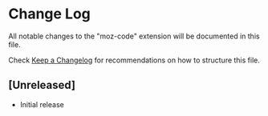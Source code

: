 # Change Log

All notable changes to the "moz-code" extension will be documented in this file.

Check [Keep a Changelog](http://keepachangelog.com/) for recommendations on how to structure this file.

## [Unreleased]

- Initial release